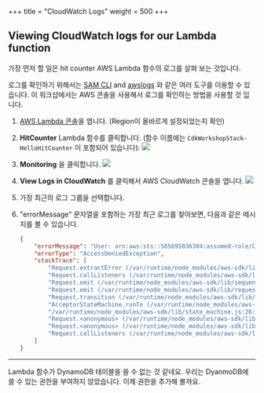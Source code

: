 +++
title = "CloudWatch Logs"
weight = 500
+++

## Viewing CloudWatch logs for our Lambda function

가장 먼저 할 일은 hit counter AWS Lambda 함수의 로그를 살펴 보는 것입니다.

로그를 확인하기 위해서는 [SAM CLI](https://github.com/awslabs/aws-sam-cli) and [awslogs](https://github.com/jorgebastida/awslogs) 와 같은 여러 도구를 이용할 수 있습니다. 이 워크샵에서는 AWS 콘솔을 사용해서 로그를 확인하는 방법을 사용할 것 입니다.

1. [AWS Lambda 콘솔](https://console.aws.amazon.com/lambda/home)을 엽니다. (Region이 올바르게 설정되었는지 확인)
   
2. __HitCounter__ Lambda 함수를 클릭합니다.
   (함수 이름에는 `CdkWorkshopStack-HelloHitCounter` 이 포함되어 있습니다):
    ![](./logs1.png)

3. __Monitoring__ 을 클릭합니다.
    ![](./logs2.png)

4. __View Logs in CloudWatch__ 를 클릭해서 AWS CloudWatch 콘솔을 엽니다.
    ![](./logs3.png)

5. 가장 최근의 로그 그룹을 선택합니다.

6. "errorMessage" 문자열을 포함하는 가장 최근 로그를 찾아보면, 다음과 같은 메시지를 볼 수 있습니다.


   ```json
   {
       "errorMessage": "User: arn:aws:sts::585695036304:assumed-role/CdkWorkshopStack-HelloHitCounterHitCounterHandlerS-TU5M09L1UBID/CdkWorkshopStack-HelloHitCounterHitCounterHandlerD-144HVUNEWRWEO is not authorized to perform: dynamodb:UpdateItem on resource: arn:aws:dynamodb:us-east-1:585695036304:table/CdkWorkshopStack-HelloHitCounterHits7AAEBF80-1DZVT3W84LJKB",
       "errorType": "AccessDeniedException",
       "stackTrace": [
           "Request.extractError (/var/runtime/node_modules/aws-sdk/lib/protocol/json.js:48:27)",
           "Request.callListeners (/var/runtime/node_modules/aws-sdk/lib/sequential_executor.js:105:20)",
           "Request.emit (/var/runtime/node_modules/aws-sdk/lib/sequential_executor.js:77:10)",
           "Request.emit (/var/runtime/node_modules/aws-sdk/lib/request.js:683:14)",
           "Request.transition (/var/runtime/node_modules/aws-sdk/lib/request.js:22:10)",
           "AcceptorStateMachine.runTo (/var/runtime/node_modules/aws-sdk/lib/state_machine.js:14:12)",
           "/var/runtime/node_modules/aws-sdk/lib/state_machine.js:26:10",
           "Request.<anonymous> (/var/runtime/node_modules/aws-sdk/lib/request.js:38:9)",
           "Request.<anonymous> (/var/runtime/node_modules/aws-sdk/lib/request.js:685:12)",
           "Request.callListeners (/var/runtime/node_modules/aws-sdk/lib/sequential_executor.js:115:18)"
       ]
   }
   ```

---

Lambda 함수가 DynamoDB 테이블을 쓸 수 없는 것 같네요. 우리는 DyanmoDB에 쓸 수 있는 권한을 부여하지 않았습니다. 이제 권한을 추가해 볼까요.

